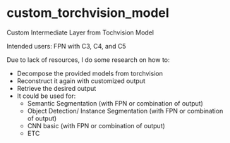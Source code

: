 # custom_torchvision_model
 Custom Intermediate Layer from Tochvision Model

Intended users:
FPN with C3, C4, and C5

Due to lack of resources, I do some research on how to:
- Decompose the provided models from torchvision
- Reconstruct it again with customized output
- Retrieve the desired output
- It could be used for:
     * Semantic Segmentation (with FPN or combination of output)
     * Object Detection/ Instance Segmentation (with FPN or combination of output)
     * CNN basic (with FPN or combination of output)
     * ETC
